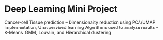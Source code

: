 # Deep Learning Mini Project
Cancer-cell Tissue prediction – Dimensionality reduction using PCA/UMAP implementation, Unsupervised 
learning Algorithms used to analyze results -K-Means, GMM, Louvain, and Hierarchical clustering
